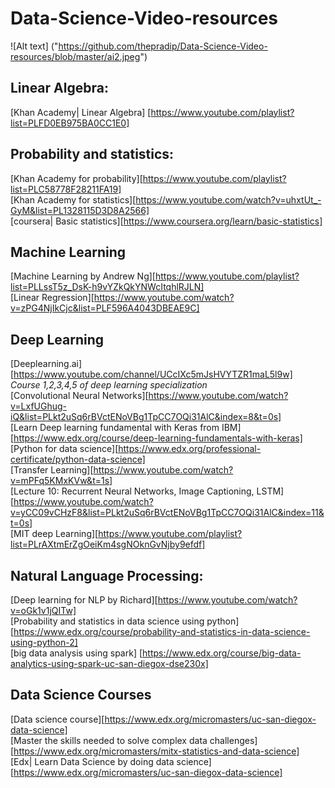 # Data-Science-Video-resources
![Alt text] ("https://github.com/thepradip/Data-Science-Video-resources/blob/master/ai2.jpeg")
## Linear Algebra:
[Khan Academy| Linear Algebra] [https://www.youtube.com/playlist?list=PLFD0EB975BA0CC1E0] <br>
## Probability and statistics:
[Khan Academy for probability][https://www.youtube.com/playlist?list=PLC58778F28211FA19] <br>
[Khan Academy for statistics][https://www.youtube.com/watch?v=uhxtUt_-GyM&list=PL1328115D3D8A2566]<br>
[coursera| Basic statistics][https://www.coursera.org/learn/basic-statistics]<br>

## Machine Learning <br>
[Machine Learning by Andrew Ng][https://www.youtube.com/playlist?list=PLLssT5z_DsK-h9vYZkQkYNWcItqhlRJLN]<br>
[Linear Regression][https://www.youtube.com/watch?v=zPG4NjIkCjc&list=PLF596A4043DBEAE9C]
## Deep Learning <br>
[Deeplearning.ai][https://www.youtube.com/channel/UCcIXc5mJsHVYTZR1maL5l9w]<br>
<i>Course 1,2,3,4,5 of deep learning specialization</i> <br>
[Convolutional Neural Networks][https://www.youtube.com/watch?v=LxfUGhug-iQ&list=PLkt2uSq6rBVctENoVBg1TpCC7OQi31AlC&index=8&t=0s]<br>
 [Learn Deep learning fundamental with Keras from IBM][https://www.edx.org/course/deep-learning-fundamentals-with-keras]<br>
 [Python for data science][https://www.edx.org/professional-certificate/python-data-science]<br>
 [Transfer Learning][https://www.youtube.com/watch?v=mPFq5KMxKVw&t=1s]<br>
 [Lecture 10: Recurrent Neural Networks, Image Captioning, LSTM][https://www.youtube.com/watch?v=yCC09vCHzF8&list=PLkt2uSq6rBVctENoVBg1TpCC7OQi31AlC&index=11&t=0s]<br>
[MIT deep Learning][https://www.youtube.com/playlist?list=PLrAXtmErZgOeiKm4sgNOknGvNjby9efdf] <br>
## Natural Language Processing:
 [Deep learning for NLP by Richard][https://www.youtube.com/watch?v=oGk1v1jQITw]<br>
 [Probability and statistics in data science using python][https://www.edx.org/course/probability-and-statistics-in-data-science-using-python-2]<br>
[big data analysis using spark] [https://www.edx.org/course/big-data-analytics-using-spark-uc-san-diegox-dse230x]<br>

## Data Science Courses
[Data science course][https://www.edx.org/micromasters/uc-san-diegox-data-science]<br>
[Master the skills needed to solve complex data challenges]
[https://www.edx.org/micromasters/mitx-statistics-and-data-science]<br>
[Edx| Learn Data Science by doing data science][https://www.edx.org/micromasters/uc-san-diegox-data-science]<br>
